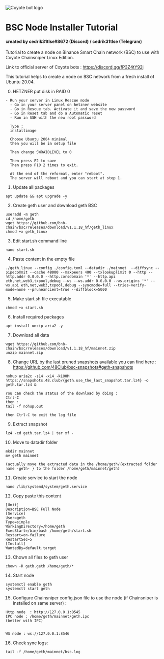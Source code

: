 ![Coyote bot logo](https://pbs.twimg.com/profile_images/1437957467225268226/a_qfpwtb_400x400.jpg "Logo Coyote bot logo")
# BSC Node Installer Tutorial

#### created by cedrik31tlse#8672 (Discord) / cedrik31tlse (Telegram)

Tutorial to create a node on Binance Smart Chain network (BSC) to use with Coyote Chainsniper Linux Edition.

Link to official server of Coyote bots : https://discord.gg/fP3Z4tY92j

This tutorial helps to create a node on BSC network from a fresh install of Ubuntu 20.04.

0. HETZNER put disk in RAID 0 

```
- Run your server in Linux Rescue mode
  - Go in your server panel on hetzner website
  - Go in Rescue tab. Activate it and save the new password
  - Go in Reset tab and do a Automatic reset
  - Run in SSH with the new root password
  
  Type :
  installimage
  
  Choose Ubuntu 2004 minimal
  then you will be in setup file

  Then change SWRAIDLEVEL to 0
  
  Then press F2 to save
  Then press F10 2 times to exit.
  
  At the end of the reformat, enter "reboot". 
  The server will reboot and you can start at step 1.
```

1. Update all packages

```
apt update && apt upgrade -y
```

2. Create geth user and download geth BSC

```
useradd -m geth
cd /home/geth
wget https://github.com/bnb-chain/bsc/releases/download/v1.1.18_hf/geth_linux
chmod +x geth_linux
```

3. Edit start.sh command line

```
nano start.sh
```

4. Paste content in the empty file

```
./geth_linux --config ./config.toml --datadir ./mainnet  --diffsync --pipecommit --cache 48000 --maxpeers 400 --txlookuplimit 0 --http --http.addr 0.0.0.0 --http.corsdomain '*' --http.api eth,net,web3,txpool,debug --ws --ws.addr 0.0.0.0 --ws.origins '*' --ws.api eth,net,web3,txpool,debug --syncmode=full --tries-verify-mode=none --pruneancient=true --diffblock=5000
```

5. Make start.sh file executable

```
chmod +x start.sh
```

6. Install required packages

```
apt install unzip aria2 -y
```

7. Download all data

```
wget https://github.com/bnb-chain/bsc/releases/download/v1.1.18_hf/mainnet.zip
unzip mainnet.zip
```

8. Change URL by the last pruned snapshots available you can find here : https://github.com/48Club/bsc-snapshots#geth-snapshots

```
nohup aria2c -s14 -x14 -k100M https://snapshots.48.club/{geth.use_the_last_snapshot.tar.lz4} -o geth.tar.lz4 &

You can check the status of the download by doing :
Ctrl-C
then : 
tail -f nohup.out

then Ctrl-C to exit the log file
```

9. Extract snapshot

```
lz4 -cd geth.tar.lz4 | tar xf -
```

10. Move to datadir folder

```
mkdir mainnet
mv geth mainnet

(actually move the extracted data in the /home/geth/{extracted folder name -geth- } to the folder /home/geth/mainnet/geth)
```

11. Create service to start the node

```
nano /lib/systemd/system/geth.service
```

12. Copy paste this content

```
[Unit]
Description=BSC Full Node
[Service]
User=geth
Type=simple
WorkingDirectory=/home/geth
ExecStart=/bin/bash /home/geth/start.sh
Restart=on-failure
RestartSec=5
[Install]
WantedBy=default.target
```

13. Chown all files to geth user

```
chown -R geth.geth /home/geth/*
```

14. Start node

```
systemctl enable geth
systemctl start geth
```

15. Configure Chainsniper config.json file to use the node (if Chainsniper is installed on same server) :

```
Http node  : http://127.0.0.1:8545
IPC node : /home/geth/mainnet/geth.ipc
(better with IPC)


WS node : ws://127.0.0.1:8546
```

16. Check sync logs:

```
tail -f /home/geth/mainnet/bsc.log
```
